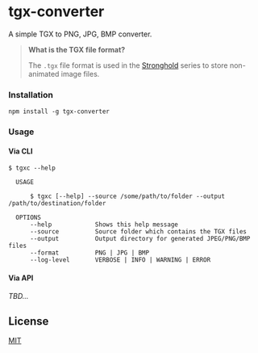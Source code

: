 # tgx-converter

A simple TGX to PNG, JPG, BMP converter.

> **What is the TGX file format?**
>
> The `.tgx` file format is used in the [Stronghold](schd-official-page) series to store non-animated image files.

### Installation

```
npm install -g tgx-converter
```

### Usage

#### Via CLI

```
$ tgxc --help

  USAGE

      $ tgxc [--help] --source /some/path/to/folder --output /path/to/destination/folder

  OPTIONS
      --help            Shows this help message
      --source          Source folder which contains the TGX files
      --output          Output directory for generated JPEG/PNG/BMP files
      --format          PNG | JPG | BMP
      --log-level       VERBOSE | INFO | WARNING | ERROR
```

#### Via API

_TBD..._

## License

[MIT](./LICENSE)

[schd-official-page]: https://fireflyworlds.com/games/strongholdcrusader/
